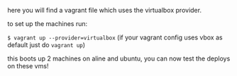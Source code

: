 here you will find a vagrant file which uses the virtualbox provider.

to set up the machines run:

`$ vagrant up --provider=virtualbox` 
(if your vagrant config uses vbox as default just do `vagrant up`)

this boots up 2 machines on aline and ubuntu, you can now test the deploys on these vms!
